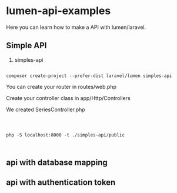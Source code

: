 # lumen-api-examples
Here you can learn how to make a API with lumen/laravel.


## Simple API

01. simples-api

<code>
composer create-project --prefer-dist laravel/lumen simples-api
</code>

You can create your router in routes/web.php 

Create your controller class in app/Http/Controllers

We created SeriesController.php

<code>

php -S localhost:8000 -t ./simples-api/public

</code>

## api with database mapping



## api with authentication token

